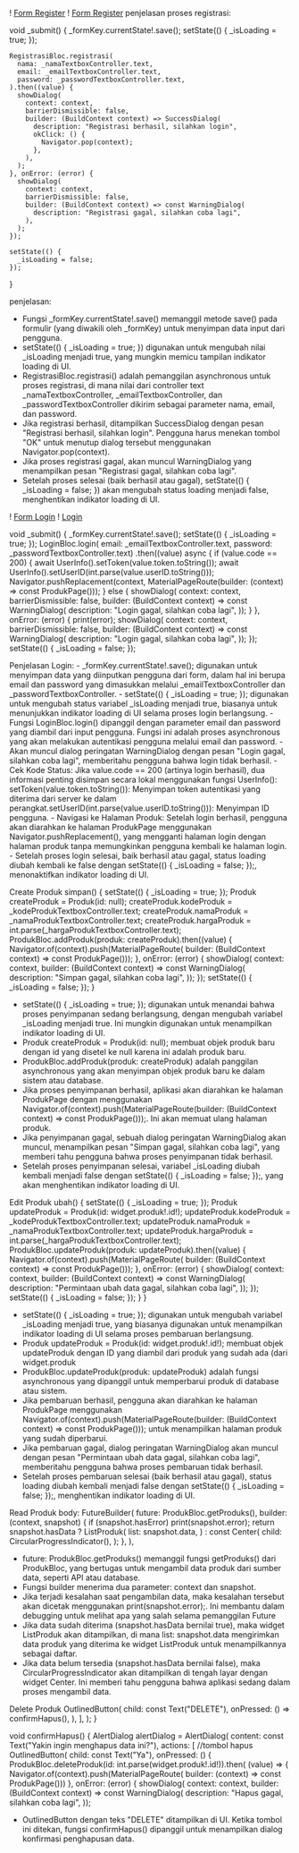 ! [Form Register](register_ui.png)
! [Form Register](register.png)
penjelasan proses registrasi:

  void _submit() {
    _formKey.currentState!.save();
    setState(() {
      _isLoading = true;
    });

    RegistrasiBloc.registrasi(
      nama: _namaTextboxController.text,
      email: _emailTextboxController.text,
      password: _passwordTextboxController.text,
    ).then((value) {
      showDialog(
        context: context,
        barrierDismissible: false,
        builder: (BuildContext context) => SuccessDialog(
          description: "Registrasi berhasil, silahkan login",
          okClick: () {
            Navigator.pop(context);
          },
        ),
      );
    }, onError: (error) {
      showDialog(
        context: context,
        barrierDismissible: false,
        builder: (BuildContext context) => const WarningDialog(
          description: "Registrasi gagal, silahkan coba lagi",
        ),
      );
    });

    setState(() {
      _isLoading = false;
    });
  }

  penjelasan:
  - Fungsi _formKey.currentState!.save() memanggil metode save() pada formulir (yang diwakili oleh _formKey) untuk menyimpan data input dari pengguna.
  - setState(() { _isLoading = true; }) digunakan untuk mengubah nilai _isLoading menjadi true, yang mungkin memicu tampilan indikator loading di UI.
  - RegistrasiBloc.registrasi() adalah pemanggilan asynchronous untuk proses registrasi, di mana nilai dari controller text _namaTextboxController, _emailTextboxController, dan _passwordTextboxController dikirim sebagai parameter nama, email, dan password.
  - Jika registrasi berhasil, ditampilkan SuccessDialog dengan pesan "Registrasi berhasil, silahkan login". Pengguna harus menekan tombol "OK" untuk menutup dialog tersebut menggunakan Navigator.pop(context).
  - Jika proses registrasi gagal, akan muncul WarningDialog yang menampilkan pesan "Registrasi gagal, silahkan coba lagi".
  - Setelah proses selesai (baik berhasil atau gagal), setState(() { _isLoading = false; }) akan mengubah status loading menjadi false, menghentikan indikator loading di UI.


! [Form Login](login_ui.png)
! [Login](login.png)

void _submit() {
    _formKey.currentState!.save();
    setState(() {
      _isLoading = true;
    });
    LoginBloc.login(
            email: _emailTextboxController.text,
            password: _passwordTextboxController.text)
        .then((value) async {
      if (value.code == 200) {
        await UserInfo().setToken(value.token.toString());
        await UserInfo().setUserID(int.parse(value.userID.toString()));
        Navigator.pushReplacement(context,
            MaterialPageRoute(builder: (context) => const ProdukPage()));
      } else {
        showDialog(
            context: context,
            barrierDismissible: false,
            builder: (BuildContext context) => const WarningDialog(
                  description: "Login gagal, silahkan coba lagi",
                ));
      }
    }, onError: (error) {
      print(error);
      showDialog(
          context: context,
          barrierDismissible: false,
          builder: (BuildContext context) => const WarningDialog(
                description: "Login gagal, silahkan coba lagi",
              ));
    });
    setState(() {
      _isLoading = false;
    });
  

Penjelasan Login:
    - _formKey.currentState!.save(); digunakan untuk menyimpan data yang diinputkan pengguna dari form, dalam hal ini berupa email dan password yang dimasukkan melalui _emailTextboxController dan _passwordTextboxController.
    - setState(() { _isLoading = true; }); digunakan untuk mengubah status variabel _isLoading menjadi true, biasanya untuk menunjukkan indikator loading di UI selama proses login berlangsung.
    - Fungsi LoginBloc.login() dipanggil dengan parameter email dan password yang diambil dari input pengguna. Fungsi ini adalah proses asynchronous yang akan melakukan autentikasi pengguna melalui email dan password.
    - Akan muncul dialog peringatan WarningDialog dengan pesan "Login gagal, silahkan coba lagi", memberitahu pengguna bahwa login tidak berhasil.
    - Cek Kode Status: Jika value.code == 200 (artinya login berhasil), dua informasi penting disimpan secara lokal menggunakan fungsi UserInfo():
    setToken(value.token.toString()): Menyimpan token autentikasi yang diterima dari server ke dalam perangkat.setUserID(int.parse(value.userID.toString())): Menyimpan ID pengguna.
    - Navigasi ke Halaman Produk: Setelah login berhasil, pengguna akan diarahkan ke halaman ProdukPage menggunakan Navigator.pushReplacement(), yang mengganti halaman login dengan halaman produk tanpa memungkinkan pengguna kembali ke halaman login.
    - Setelah proses login selesai, baik berhasil atau gagal, status loading diubah kembali ke false dengan setState(() { _isLoading = false; });, menonaktifkan indikator loading di UI.



Create Produk
 simpan() {
    setState(() {
      _isLoading = true;
    });
    Produk createProduk = Produk(id: null);
    createProduk.kodeProduk = _kodeProdukTextboxController.text;
    createProduk.namaProduk = _namaProdukTextboxController.text;
    createProduk.hargaProduk = int.parse(_hargaProdukTextboxController.text);
    ProdukBloc.addProduk(produk: createProduk).then((value) {
      Navigator.of(context).push(MaterialPageRoute(
          builder: (BuildContext context) => const ProdukPage()));
    }, onError: (error) {
      showDialog(
          context: context,
          builder: (BuildContext context) => const WarningDialog(
                description: "Simpan gagal, silahkan coba lagi",
              ));
    });
    setState(() {
      _isLoading = false;
    });
  }

  - setState(() { _isLoading = true; }); digunakan untuk menandai bahwa proses penyimpanan sedang berlangsung, dengan mengubah variabel _isLoading menjadi true. Ini mungkin digunakan untuk menampilkan indikator loading di UI.
  - Produk createProduk = Produk(id: null); membuat objek produk baru dengan id yang disetel ke null karena ini adalah produk baru.
  - ProdukBloc.addProduk(produk: createProduk) adalah panggilan asynchronous yang akan menyimpan objek produk baru ke dalam sistem atau database.
  - Jika proses penyimpanan berhasil, aplikasi akan diarahkan ke halaman ProdukPage dengan menggunakan Navigator.of(context).push(MaterialPageRoute(builder: (BuildContext context) => const ProdukPage()));. Ini akan memuat ulang halaman produk.
  - Jika penyimpanan gagal, sebuah dialog peringatan WarningDialog akan muncul, menampilkan pesan "Simpan gagal, silahkan coba lagi", yang memberi tahu pengguna bahwa proses penyimpanan tidak berhasil.
  - Setelah proses penyimpanan selesai, variabel _isLoading diubah kembali menjadi false dengan setState(() { _isLoading = false; });, yang akan menghentikan indikator loading di UI.


Edit Produk
ubah() {
    setState(() {
      _isLoading = true;
    });
    Produk updateProduk = Produk(id: widget.produk!.id!);
    updateProduk.kodeProduk = _kodeProdukTextboxController.text;
    updateProduk.namaProduk = _namaProdukTextboxController.text;
    updateProduk.hargaProduk = int.parse(_hargaProdukTextboxController.text);
    ProdukBloc.updateProduk(produk: updateProduk).then((value) {
      Navigator.of(context).push(MaterialPageRoute(
          builder: (BuildContext context) => const ProdukPage()));
    }, onError: (error) {
      showDialog(
          context: context,
          builder: (BuildContext context) => const WarningDialog(
                description: "Permintaan ubah data gagal, silahkan coba lagi",
              ));
    });
    setState(() {
      _isLoading = false;
    });
  }
}

- setState(() { _isLoading = true; }); digunakan untuk mengubah variabel _isLoading menjadi true, yang biasanya digunakan untuk menampilkan indikator loading di UI selama proses pembaruan berlangsung.
- Produk updateProduk = Produk(id: widget.produk!.id!); membuat objek updateProduk dengan ID yang diambil dari produk yang sudah ada (dari widget.produk
- ProdukBloc.updateProduk(produk: updateProduk) adalah fungsi asynchronous yang dipanggil untuk memperbarui produk di database atau sistem.
- Jika pembaruan berhasil, pengguna akan diarahkan ke halaman ProdukPage menggunakan Navigator.of(context).push(MaterialPageRoute(builder: (BuildContext context) => const ProdukPage())); untuk menampilkan halaman produk yang sudah diperbarui.
- Jika pembaruan gagal, dialog peringatan WarningDialog akan muncul dengan pesan "Permintaan ubah data gagal, silahkan coba lagi", memberitahu pengguna bahwa proses pembaruan tidak berhasil.
- Setelah proses pembaruan selesai (baik berhasil atau gagal), status loading diubah kembali menjadi false dengan setState(() { _isLoading = false; });, menghentikan indikator loading di UI.


Read Produk
body: FutureBuilder<List>(
        future: ProdukBloc.getProduks(),
        builder: (context, snapshot) {
          if (snapshot.hasError) print(snapshot.error);
          return snapshot.hasData
              ? ListProduk(
                  list: snapshot.data,
                )
              : const Center(
                  child: CircularProgressIndicator(),
                );
        },
      ),

- future: ProdukBloc.getProduks() memanggil fungsi getProduks() dari ProdukBloc, yang bertugas untuk mengambil data produk dari sumber data, seperti API atau database.
- Fungsi builder menerima dua parameter: context dan snapshot.
- Jika terjadi kesalahan saat pengambilan data, maka kesalahan tersebut akan dicetak menggunakan print(snapshot.error);. Ini membantu dalam debugging untuk melihat apa yang salah selama pemanggilan Future
- Jika data sudah diterima (snapshot.hasData bernilai true), maka widget ListProduk akan ditampilkan, di mana list: snapshot.data mengirimkan data produk yang diterima ke widget ListProduk untuk menampilkannya sebagai daftar.
- Jika data belum tersedia (snapshot.hasData bernilai false), maka CircularProgressIndicator akan ditampilkan di tengah layar dengan widget Center. Ini memberi tahu pengguna bahwa aplikasi sedang dalam proses mengambil data.

Delete Produk
OutlinedButton(
          child: const Text("DELETE"),
          onPressed: () => confirmHapus(),
        ),
      ],
    );
  }

  void confirmHapus() {
    AlertDialog alertDialog = AlertDialog(
      content: const Text("Yakin ingin menghapus data ini?"),
      actions: [
//tombol hapus
        OutlinedButton(
          child: const Text("Ya"),
          onPressed: () {
            ProdukBloc.deleteProduk(id: int.parse(widget.produk!.id!)).then(
                (value) => {
                      Navigator.of(context).push(MaterialPageRoute(
                          builder: (context) => const ProdukPage()))
                    }, onError: (error) {
              showDialog(
                  context: context,
                  builder: (BuildContext context) => const WarningDialog(
                        description: "Hapus gagal, silahkan coba lagi",
                      ));
- OutlinedButton dengan teks "DELETE" ditampilkan di UI. Ketika tombol ini ditekan, fungsi confirmHapus() dipanggil untuk menampilkan dialog konfirmasi penghapusan data.





